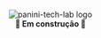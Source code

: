 <div align="center">
    <br><img src="https://i.imgur.com/Us8Xi9w.gif" alt="panini-tech-lab logo">
</div>
  
<div align="center">
  <strong>🚀 Em construção 🚀</strong>
</div>
<br/>
